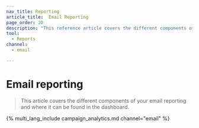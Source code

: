 ```yaml
---
nav_title: Reporting
article_title:  Email Reporting
page_order: 20
description: "This reference article covers the different components of email reporting and where it can be found in the dashboard."
tool:
  - Reports
channel:
  - email

---
```


# Email reporting

> This article covers the different components of your email reporting and where it can be found in the dashboard. 

{% multi_lang_include campaign_analytics.md channel="email" %}

